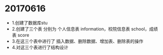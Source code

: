 # 20170616

- 1.创建了数据库stu
- 2.创建了三个表 分别为 个人信息表 information，校院信息表 school，成绩表 score
- 3.在这三个表中进行了 插入数据、删除数据、增加表、删除表的操作
- 4.对这三个表进行了结构设计
